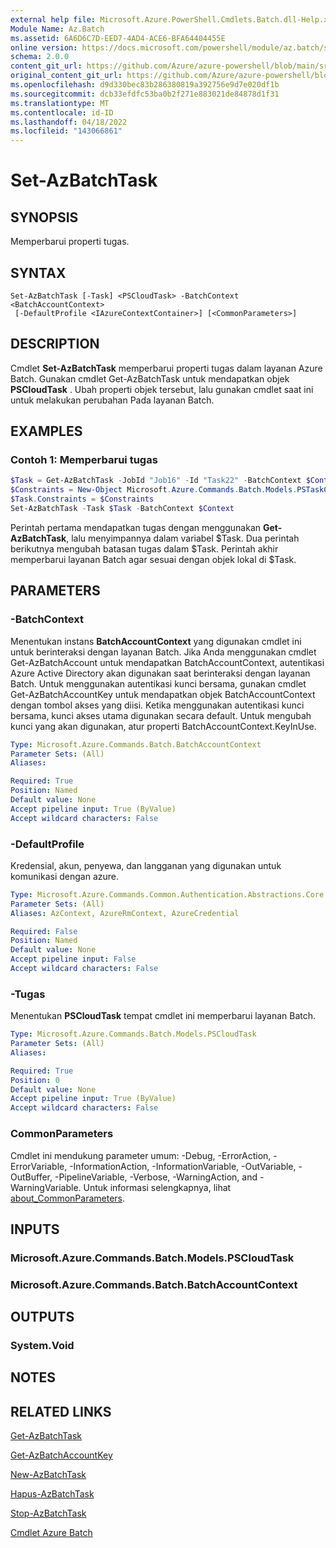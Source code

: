 ```yaml
---
external help file: Microsoft.Azure.PowerShell.Cmdlets.Batch.dll-Help.xml
Module Name: Az.Batch
ms.assetid: 6A6D6C7D-EED7-4AD4-ACE6-BFA64404455E
online version: https://docs.microsoft.com/powershell/module/az.batch/set-azbatchtask
schema: 2.0.0
content_git_url: https://github.com/Azure/azure-powershell/blob/main/src/Batch/Batch/help/Set-AzBatchTask.md
original_content_git_url: https://github.com/Azure/azure-powershell/blob/main/src/Batch/Batch/help/Set-AzBatchTask.md
ms.openlocfilehash: d9d330bec83b286380819a392756e9d7e020df1b
ms.sourcegitcommit: dcb33efdfc53ba0b2f271e883021de84878d1f31
ms.translationtype: MT
ms.contentlocale: id-ID
ms.lasthandoff: 04/18/2022
ms.locfileid: "143066861"
---
```

# Set-AzBatchTask

## SYNOPSIS
Memperbarui properti tugas.

## SYNTAX

```
Set-AzBatchTask [-Task] <PSCloudTask> -BatchContext <BatchAccountContext>
 [-DefaultProfile <IAzureContextContainer>] [<CommonParameters>]
```

## DESCRIPTION
Cmdlet **Set-AzBatchTask** memperbarui properti tugas dalam layanan Azure Batch.
Gunakan cmdlet Get-AzBatchTask untuk mendapatkan objek **PSCloudTask** .
Ubah properti objek tersebut, lalu gunakan cmdlet saat ini untuk melakukan perubahan Pada layanan Batch.

## EXAMPLES

### Contoh 1: Memperbarui tugas
```powershell
$Task = Get-AzBatchTask -JobId "Job16" -Id "Task22" -BatchContext $Context
$Constraints = New-Object Microsoft.Azure.Commands.Batch.Models.PSTaskConstraints -ArgumentList @([TimeSpan]::FromDays(5), [TimeSpan]::FromDays(2), 3)
$Task.Constraints = $Constraints
Set-AzBatchTask -Task $Task -BatchContext $Context
```

Perintah pertama mendapatkan tugas dengan menggunakan **Get-AzBatchTask**, lalu menyimpannya dalam variabel $Task.
Dua perintah berikutnya mengubah batasan tugas dalam $Task.
Perintah akhir memperbarui layanan Batch agar sesuai dengan objek lokal di $Task.

## PARAMETERS

### -BatchContext
Menentukan instans **BatchAccountContext** yang digunakan cmdlet ini untuk berinteraksi dengan layanan Batch.
Jika Anda menggunakan cmdlet Get-AzBatchAccount untuk mendapatkan BatchAccountContext, autentikasi Azure Active Directory akan digunakan saat berinteraksi dengan layanan Batch. Untuk menggunakan autentikasi kunci bersama, gunakan cmdlet Get-AzBatchAccountKey untuk mendapatkan objek BatchAccountContext dengan tombol akses yang diisi. Ketika menggunakan autentikasi kunci bersama, kunci akses utama digunakan secara default. Untuk mengubah kunci yang akan digunakan, atur properti BatchAccountContext.KeyInUse.

```yaml
Type: Microsoft.Azure.Commands.Batch.BatchAccountContext
Parameter Sets: (All)
Aliases:

Required: True
Position: Named
Default value: None
Accept pipeline input: True (ByValue)
Accept wildcard characters: False
```

### -DefaultProfile
Kredensial, akun, penyewa, dan langganan yang digunakan untuk komunikasi dengan azure.

```yaml
Type: Microsoft.Azure.Commands.Common.Authentication.Abstractions.Core.IAzureContextContainer
Parameter Sets: (All)
Aliases: AzContext, AzureRmContext, AzureCredential

Required: False
Position: Named
Default value: None
Accept pipeline input: False
Accept wildcard characters: False
```

### -Tugas
Menentukan **PSCloudTask** tempat cmdlet ini memperbarui layanan Batch.

```yaml
Type: Microsoft.Azure.Commands.Batch.Models.PSCloudTask
Parameter Sets: (All)
Aliases:

Required: True
Position: 0
Default value: None
Accept pipeline input: True (ByValue)
Accept wildcard characters: False
```

### CommonParameters
Cmdlet ini mendukung parameter umum: -Debug, -ErrorAction, -ErrorVariable, -InformationAction, -InformationVariable, -OutVariable, -OutBuffer, -PipelineVariable, -Verbose, -WarningAction, and -WarningVariable. Untuk informasi selengkapnya, lihat [about_CommonParameters](http://go.microsoft.com/fwlink/?LinkID=113216).

## INPUTS

### Microsoft.Azure.Commands.Batch.Models.PSCloudTask

### Microsoft.Azure.Commands.Batch.BatchAccountContext

## OUTPUTS

### System.Void

## NOTES

## RELATED LINKS

[Get-AzBatchTask](./Get-AzBatchTask.md)

[Get-AzBatchAccountKey](./Get-AzBatchAccountKey.md)

[New-AzBatchTask](./New-AzBatchTask.md)

[Hapus-AzBatchTask](./Remove-AzBatchTask.md)

[Stop-AzBatchTask](./Stop-AzBatchTask.md)

[Cmdlet Azure Batch](/powershell/module/Az.Batch/)
